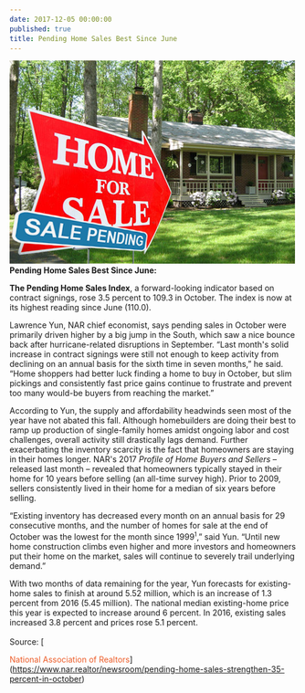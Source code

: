 ```yaml
---
date: 2017-12-05 00:00:00
published: true
title: Pending Home Sales Best Since June
---
```



****![](/uploads/versions/contract-sale-pending-sign---x----500-356x---.jpg)Pending Home Sales Best Since June:****

**The Pending Home Sales Index**, a forward-looking indicator based on contract signings, rose 3.5 percent to 109.3 in October. The index is now at its highest reading since June (110.0).

Lawrence Yun, NAR chief economist, says pending sales in October were primarily driven higher by a big jump in the South, which saw a nice bounce back after hurricane-related disruptions in September. “Last month's solid increase in contract signings were still not enough to keep activity from declining on an annual basis for the sixth time in seven months,” he said. “Home shoppers had better luck finding a home to buy in October, but slim pickings and consistently fast price gains continue to frustrate and prevent too many would-be buyers from reaching the market.”

According to Yun, the supply and affordability headwinds seen most of the year have not abated this fall. Although homebuilders are doing their best to ramp up production of single-family homes amidst ongoing labor and cost challenges, overall activity still drastically lags demand. Further exacerbating the inventory scarcity is the fact that homeowners are staying in their homes longer. NAR's 2017 *Profile of Home Buyers and Sellers* – released last month – revealed that homeowners typically stayed in their home for 10 years before selling (an all-time survey high). Prior to 2009, sellers consistently lived in their home for a median of six years before selling.

“Existing inventory has decreased every month on an annual basis for 29 consecutive months, and the number of homes for sale at the end of October was the lowest for the month since 1999<sup><font size="1">1</font></sup>,” said Yun. “Until new home construction climbs even higher and more investors and homeowners put their home on the market, sales will continue to severely trail underlying demand.”

With two months of data remaining for the year, Yun forecasts for existing-home sales to finish at around 5.52 million, which is an increase of 1.3 percent from 2016 (5.45 million). The national median existing-home price this year is expected to increase around 6 percent. In 2016, existing sales increased 3.8 percent and prices rose 5.1 percent.<br><br>Source: [

<font color="#ed5c28">National Association of Realtors</font>](https://www.nar.realtor/newsroom/pending-home-sales-strengthen-35-percent-in-october)

&nbsp;